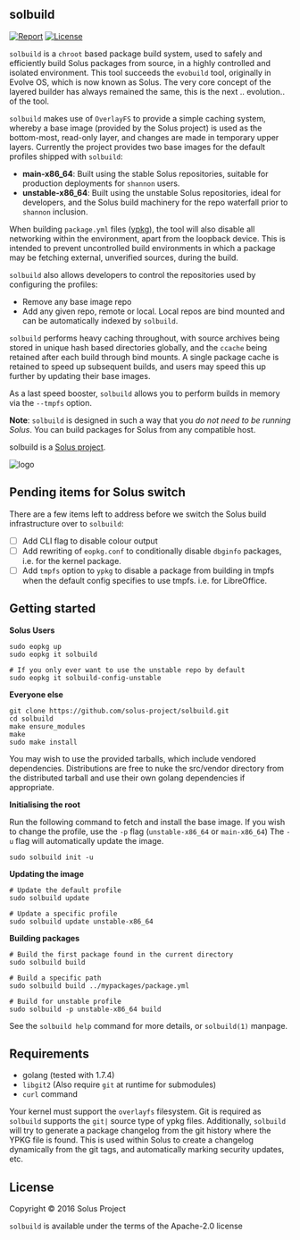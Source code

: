 solbuild
--------

[![Report](https://goreportcard.com/badge/github.com/solus-project/solbuild)](https://goreportcard.com/report/github.com/solus-project/solbuild) [![License](https://img.shields.io/badge/License-Apache%202.0-blue.svg)](https://opensource.org/licenses/Apache-2.0)

`solbuild` is a `chroot` based package build system, used to safely and efficiently build Solus packages from source, in a highly controlled and isolated environment. This tool succeeds the `evobuild` tool, originally in Evolve OS, which is now known as Solus. The very core concept of the layered builder has always remained the same, this is the next .. evolution.. of the tool.

`solbuild` makes use of `OverlayFS` to provide a simple caching system, whereby a base image (provided by the Solus project) is used as the bottom-most, read-only layer, and changes are made in temporary upper layers. Currently the project provides two base images for the default profiles shipped with `solbuild`:

 - **main-x86_64**: Built using the stable Solus repositories, suitable for production deployments for `shannon` users.
 - **unstable-x86_64**: Built using the unstable Solus repositories, ideal for developers, and the Solus build machinery for the repo waterfall prior to `shannon` inclusion.

When building `package.yml` files ([ypkg](https://github.com/solus-project/ypkg)), the tool will also disable all networking within the environment, apart from the loopback device. This is intended to prevent uncontrolled build environments in which a package may be fetching external, unverified sources, during the build.

`solbuild` also allows developers to control the repositories used by configuring the profiles:

 - Remove any base image repo
 - Add any given repo, remote or local. Local repos are bind mounted and can be automatically indexed by `solbuild`.

`solbuild` performs heavy caching throughout, with source archives being stored in unique hash based directories globally, and the `ccache` being retained after each build through bind mounts. A single package cache is retained to speed up subsequent builds, and users may speed this up further by updating their base images.

As a last speed booster, `solbuild` allows you to perform builds in memory via the `--tmpfs` option.

**Note**: `solbuild` is designed in such a way that you *do not need to be running Solus*. You can build packages for Solus from any compatible host.

solbuild is a [Solus project](https://solus-project.com/).

![logo](https://build.solus-project.com/logo.png)

Pending items for Solus switch
------------------------------

There are a few items left to address before we switch the Solus build infrastructure over to `solbuild`:

- [ ] Add CLI flag to disable colour output
- [ ] Add rewriting of `eopkg.conf` to conditionally disable `dbginfo` packages, i.e. for the kernel package.
- [ ] Add `tmpfs` option to `ypkg` to disable a package from building in tmpfs when the default config specifies to use tmpfs. i.e. for LibreOffice.

Getting started
----------------

**Solus Users**

    sudo eopkg up
    sudo eopkg it solbuild

    # If you only ever want to use the unstable repo by default
    sudo eopkg it solbuild-config-unstable

**Everyone else**

    git clone https://github.com/solus-project/solbuild.git
    cd solbuild
    make ensure_modules
    make
    sudo make install

You may wish to use the provided tarballs, which include vendored dependencies.
Distributions are free to nuke the src/vendor directory from the distributed
tarball and use their own golang dependencies if appropriate.

**Initialising the root**

Run the following command to fetch and install the base image. If you wish
to change the profile, use the `-p` flag (`unstable-x86_64` or `main-x86_64`)
The `-u` flag will automatically update the image.

    sudo solbuild init -u

**Updating the image**

    # Update the default profile
    sudo solbuild update

    # Update a specific profile
    sudo solbuild update unstable-x86_64

**Building packages**

    # Build the first package found in the current directory
    sudo solbuild build

    # Build a specific path
    sudo solbuild build ../mypackages/package.yml

    # Build for unstable profile
    sudo solbuild -p unstable-x86_64 build

See the `solbuild help` command for more details, or `solbuild(1)` manpage.

Requirements
------------

 - golang (tested with 1.7.4)
 - `libgit2` (Also require `git` at runtime for submodules)
 - `curl` command

Your kernel must support the `overlayfs` filesystem.
Git is required as `solbuild` supports the `git|` source type of ypkg files. Additionally, `solbuild` will try to generate a package changelog from the git history where the YPKG file is found. This is used within Solus to create a changelog dynamically from the git tags, and automatically marking security updates, etc.

License
-------

Copyright © 2016 Solus Project

`solbuild` is available under the terms of the Apache-2.0 license
